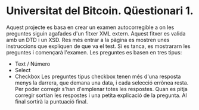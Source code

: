 # Universitat del Bitcoin. Qüestionari 1.

Aquest projecte es basa en crear un examen autocorregible a on les preguntes siguin agafades d'un fitxer XML extern. Aquest fitxer es valida amb un DTD i un XSD. 
Res més entrar a la pàgina es mostren unes instruccions que expliquen de que va el test. Si es tanca, es mostrararn les preguntes i començarà l'examen. 
Les preguntes es basen en tres tipus: 
* Text / Número
* Select
* Checkbox
Les preguntes tipus checkbox tenen més d'una resposta menys la darrera, que demana una data, i cada selecció errònea resta. Per poder corregir s'han d'emplenar totes les respostes. 
Quan es pitja corregir sortian les respostes i una petita explicació de la pregunta. Al final sortirà la puntuació final.

